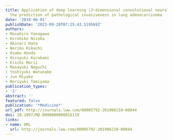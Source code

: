 ```yaml
---
title: Application of deep learning (3-dimensional convolutional neural network) for
  the prediction of pathological invasiveness in lung adenocarcinoma
date: '2019-06-01'
publishDate: '2023-09-20T07:25:43.519569Z'
authors:
- Masahiro Yanagawa
- Hirohiko Niioka
- Akinori Hata
- Noriko Kikuchi
- Osamu Honda
- Hiroyuki Kurakami
- Eiichi Morii
- Masayuki Noguchi
- Yoshiyuki Watanabe
- Jun Miyake
- Noriyuki Tomiyama
publication_types:
- '2'
abstract: ''
featured: false
publication: '*Medicine*'
url_pdf: http://journals.lww.com/00005792-201906210-00044
doi: 10.1097/MD.0000000000016119
links:
- name: URL
  url: http://journals.lww.com/00005792-201906210-00044
---
```


